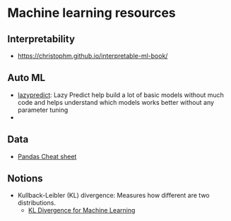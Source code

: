 # Machine learning resources

## Interpretability 

* https://christophm.github.io/interpretable-ml-book/

## Auto ML

* [lazypredict](https://github.com/shankarpandala/lazypredict): Lazy Predict help build a lot of basic models without much code and helps understand which models works better without any parameter tuning 
* 

## Data

* [Pandas Cheat sheet](https://pandas.pydata.org/Pandas_Cheat_Sheet.pdf)

## Notions

* Kullback-Leibler (KL) divergence: Measures how different are two distributions.
  * [KL Divergence for Machine Learning](https://dibyaghosh.com/blog/probability/kldivergence.html)